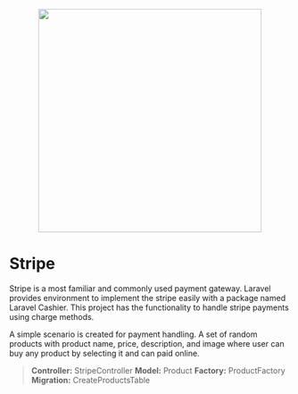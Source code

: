 
<p align="center"><a href="https://laravel.com" target="_blank"><img src="https://raw.githubusercontent.com/laravel/art/master/logo-lockup/5%20SVG/2%20CMYK/1%20Full%20Color/laravel-logolockup-cmyk-red.svg"  width="400"></a></p>

# Stripe

Stripe is a most familiar and commonly used payment gateway. Laravel provides environment to implement the stripe easily with a package named Laravel Cashier. This project has the functionality to handle stripe payments using charge methods.

A simple scenario is created for payment handling. A set of random products with product name, price, description, and image where user can buy any product by selecting it and can paid online.

> **Controller:** StripeController
> **Model:** Product
> **Factory:** ProductFactory
> **Migration:** CreateProductsTable

